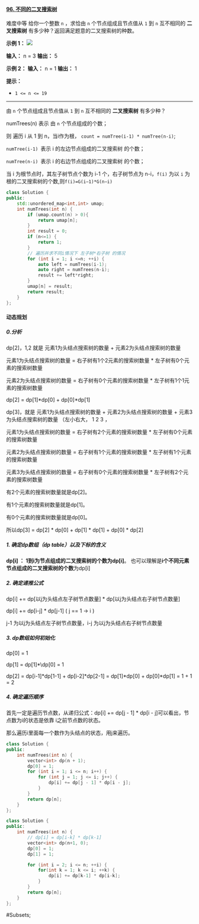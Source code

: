 #### [96. 不同的二叉搜索树](https://leetcode.cn/problems/unique-binary-search-trees/)
难度中等
给你一个整数 `n` ，求恰由 `n` 个节点组成且节点值从 `1` 到 `n` 互不相同的 **二叉搜索树** 有多少种？返回满足题意的二叉搜索树的种数。

**示例 1：**
![](https://assets.leetcode.com/uploads/2021/01/18/uniquebstn3.jpg)

**输入：** n = 3
**输出：** 5

**示例 2：**
**输入：** n = 1
**输出：** 1

**提示：**
-   `1 <= n <= 19`
---- ----

由 `n` 个节点组成且节点值从 `1` 到 `n` 互不相同的 **二叉搜索树** 有多少种？

numTrees(n) 表示 由 `n` 个节点组成的个数；

则 遍历 i 从 1 到 n，当i作为根， `count = numTree(i-1) * numTree(n-i)`;

  `numTree(i-1) `表示 i 的左边节点组成的二叉搜索树 的个数；

  `numTree(n-i) `表示 i 的右边节点组成的二叉搜索树 的个数；

当 i 为根节点时，其左子树节点个数为 i-1 个，右子树节点为 n-i，`f(i)` 为以 `i` 为根的二叉搜索树的个数,则`f(i)=G(i−1)*G(n−i)`

```cpp
class Solution {
public:
    std::unordered_map<int,int> umap;
    int numTrees(int n) {
        if (umap.count(n) > 0){
            return umap[n];
        }
        int result = 0;
        if (n<=1) {
            return 1;
        }
        // 遍历并求不同i情况下 左子树*右子树 的情况
        for (int i = 1; i <=n; ++i) {
            auto left = numTrees(i-1);
            auto right = numTrees(n-i);
            result += left*right;
        }
        umap[n] = result;
        return result;
    }
};
```
#### 动态规划
##### 0.分析
dp\[2]，1,2 就是 元素1为头结点搜索树的数量 + 元素2为头结点搜索树的数量

元素1为头结点搜索树的数量 = 右子树有1个2元素的搜索树数量 * 左子树有0个元素的搜索树数量

元素2为头结点搜索树的数量 = 右子树有0个元素的搜索树数量 * 左子树有1个1元素的搜索树数量

dp\[2] = dp\[1]\*dp\[0] + dp\[0]\*dp\[1]

dp\[3]，就是 元素1为头结点搜索树的数量 + 元素2为头结点搜索树的数量 + 元素3为头结点搜索树的数量
（左小右大， 1 2 3 ，

元素1为头结点搜索树的数量 = 右子树有2个元素的搜索树数量 * 左子树有0个元素的搜索树数量

元素2为头结点搜索树的数量 = 右子树有1个元素的搜索树数量 * 左子树有1个元素的搜索树数量

元素3为头结点搜索树的数量 = 右子树有0个元素的搜索树数量 * 左子树有2个元素的搜索树数量


有2个元素的搜索树数量就是dp\[2]。

有1个元素的搜索树数量就是dp\[1]。

有0个元素的搜索树数量就是dp\[0]。

所以dp\[3] = dp\[2] * dp\[0] + dp\[1] * dp\[1] + dp\[0] * dp\[2]

##### 1. 确定dp数组（dp table）以及下标的含义
**dp\[i] ： 1到i为节点组成的二叉搜索树的个数为dp\[i]**。
也可以理解是**i个不同元素节点组成的二叉搜索树的个数**为dp\[i]

##### 2.  确定递推公式
dp\[i] += dp\[以j为头结点左子树节点数量] * dp\[以j为头结点右子树节点数量]

dp\[i] += dp\[i-j] * dp\[j-1]  ( j == 1 -> i )

j-1 为以j为头结点左子树节点数量，i-j 为以j为头结点右子树节点数量

##### 3. dp数组如何初始化
dp\[0] = 1

dp\[1] = dp\[1]\*\dp\[0] = 1

dp\[2] = dp\[i-1]\*dp\[1-1] + dp\[i-2]\*dp\[2-1]
      = dp\[1]\*dp\[0] + dp\[0]\*dp\[1]
      = 1 + 1
      = 2

##### 4.  确定遍历顺序
首先一定是遍历节点数，从递归公式：dp\[i] += dp\[j - 1] * dp\[i - j]可以看出，节点数为i的状态是依靠 i之前节点数的状态。

那么遍历i里面每一个数作为头结点的状态，用j来遍历。

```cpp
class Solution {
public:
    int numTrees(int n) {
        vector<int> dp(n + 1);
        dp[0] = 1;
        for (int i = 1; i <= n; i++) {
            for (int j = 1; j <= i; j++) {
                dp[i] += dp[j - 1] * dp[i - j];
            }
        }
        return dp[n];
    }
};
```

```cpp
class Solution {
public:
    int numTrees(int n) {
        // dp[i] = dp[i-k] * dp[k-1]
        vector<int> dp(n+1, 0);
        dp[0] = 1;
        dp[1] = 1;

        for (int i = 2; i <= n; ++i) {
            for(int k = 1; k <= i; ++k) {
                dp[i] += dp[k-1] * dp[i-k];
            }
        }
        return dp[n];
    }
};
```
#Subsets;
